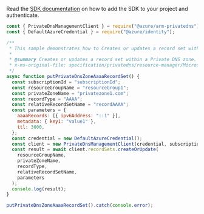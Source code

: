 Read the [SDK documentation](https://github.com/Azure/azure-sdk-for-js/blob/%40azure%2Farm-privatedns_3.0.1/sdk/privatedns/arm-privatedns/README.md) on how to add the SDK to your project and authenticate.

```javascript
const { PrivateDnsManagementClient } = require("@azure/arm-privatedns");
const { DefaultAzureCredential } = require("@azure/identity");

/**
 * This sample demonstrates how to Creates or updates a record set within a Private DNS zone.
 *
 * @summary Creates or updates a record set within a Private DNS zone.
 * x-ms-original-file: specification/privatedns/resource-manager/Microsoft.Network/stable/2020-06-01/examples/RecordSetAAAAPut.json
 */
async function putPrivateDnsZoneAaaaRecordSet() {
  const subscriptionId = "subscriptionId";
  const resourceGroupName = "resourceGroup1";
  const privateZoneName = "privatezone1.com";
  const recordType = "AAAA";
  const relativeRecordSetName = "recordAAAA";
  const parameters = {
    aaaaRecords: [{ ipv6Address: "::1" }],
    metadata: { key1: "value1" },
    ttl: 3600,
  };
  const credential = new DefaultAzureCredential();
  const client = new PrivateDnsManagementClient(credential, subscriptionId);
  const result = await client.recordSets.createOrUpdate(
    resourceGroupName,
    privateZoneName,
    recordType,
    relativeRecordSetName,
    parameters
  );
  console.log(result);
}

putPrivateDnsZoneAaaaRecordSet().catch(console.error);
```
